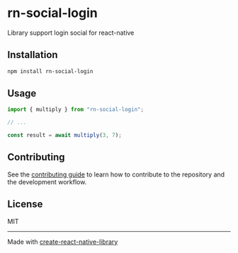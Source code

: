 # rn-social-login

Library support login social for react-native

## Installation

```sh
npm install rn-social-login
```

## Usage

```js
import { multiply } from "rn-social-login";

// ...

const result = await multiply(3, 7);
```

## Contributing

See the [contributing guide](CONTRIBUTING.md) to learn how to contribute to the repository and the development workflow.

## License

MIT

---

Made with [create-react-native-library](https://github.com/callstack/react-native-builder-bob)
